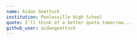 ```yaml
---
name: Aidan Goettsch
institution: Poolesville High School
quote: I'll think of a better quote tomorrow...
github_user: aidangoettsch
---
```

